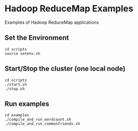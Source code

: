 # Hadoop ReduceMap Examples
Examples of Hadoop ReduceMap applications

## Set the Environment
	cd scripts
	source setenv.sh
## Start/Stop the cluster (one local node)
	cd scripts
	./start.sh
	./stop.sh

## Run examples
	cd examples
	./compile_and_run_wordcount.sh
	./compile_and_run_commonfriends.sh
